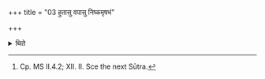 +++
title = "03 हुतासु वपासु निष्कमृषभं"

+++

<details><summary>थिते</summary>

3. After the omenta are offered, (the sacrificer) gives a gold-plate, a bull and a Sr̥tvarī mare[^1] (to the priests).  

[^1]: Cp. MS II.4.2; XII. II. Sce the next Sūtra.  
</details>
